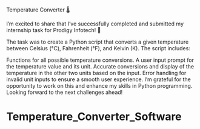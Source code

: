 Temperature Converter 🌡️

I’m excited to share that I’ve successfully completed and submitted my internship task for Prodigy Infotech! 🎉

The task was to create a Python script that converts a given temperature between Celsius (°C), Fahrenheit (°F), and Kelvin (K). The script includes:

Functions for all possible temperature conversions.
A user input prompt for the temperature value and its unit.
Accurate conversions and display of the temperature in the other two units based on the input.
Error handling for invalid unit inputs to ensure a smooth user experience.
I’m grateful for the opportunity to work on this and enhance my skills in Python programming. Looking forward to the next challenges ahead!

# Temperature_Converter_Software
